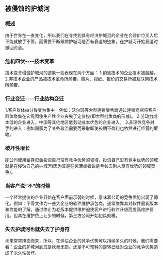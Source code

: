 ## 被侵蚀的护城河
### 概述
由于世界在一直变化，所以我们在寻找到具有经济护城河的企业在合理价位买入后不能就放手不管，而需要不断跟踪护城河是否有衰退的迹象，在护城河开始衰退时撤回资金。

### 危机四伏----技术变革
技术变革侵蚀护城河的迹象一般表现在两个方面：
1.销售技术的企业技术被超越。
2.非技术企业的产品被技术革命所颠覆。照片、报纸、报价的交易所被互联网技术所颠覆。

### 行业变迁----行业结构变迁
1.客户群体由分散变为集中。例如：沃尔玛等大型连锁零售商通过连锁商店将客户群体聚集在它周围使生产性企业丧失了定价权(即大型批发商的形成)。
2.劳动力成本低的企业进入。中国等其他地区低劳动成本优势的企业进入。
3.非理性竞争对手的进入：例如国家为了某些政治需要而采取即使长期不盈利也依然进行经营的策略。

### 破坏性增长
即公司使用留存资金投资自己没有竞争优势的领域，投资自己没有竞争优势的领域就是在侵蚀自己的护城河(因为其是在摊薄或者说是亏钱去别人享有优势的领域竞争)。

### 当客户说“不”的时候
一个经常提价的企业开始在客户面前示弱的时候，意味着公司的竞争优势出现了弱化。例如：甲骨文作为一些大企业的软件维护承包商，通常依靠其对软件最新版本和性能的了解，通过停止为老版本提供维护迫使客户进行软件升级而提高维护费用。但其在维护费上让步的时候，第三方公司开始初具规模。

### 失去护城河也就失去了护身符
未来常常掩面而来，所以，在评估企业的竞争优势可以持续多久的时候，我们需要看：企业的护城河到底是秋毫无损，还是不可预料的逆转已经对企业的竞争优势造成了永久性破坏。